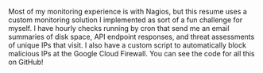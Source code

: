 Most of my monitoring experience is with Nagios, but this resume uses a custom monitoring solution I implemented as sort of a fun challenge for myself. I have hourly checks running by cron that send me an email summaries of disk space, API endpoint responses, and threat assessments of unique IPs that visit. I also have a custom script to automatically block malicious IPs at the Google Cloud Firewall. You can see the code for all this on GitHub!
